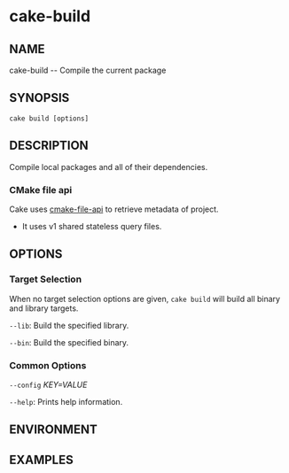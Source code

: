 # cake-build

## NAME

cake-build -- Compile the current package

## SYNOPSIS

`cake build [options]`

## DESCRIPTION

Compile local packages and all of their dependencies.

### CMake file api

Cake uses [cmake-file-api](https://cmake.org/cmake/help/latest/manual/cmake-file-api.7.html) to retrieve metadata of project.

- It uses v1 shared stateless query files.

## OPTIONS

### Target Selection

When no target selection options are given, `cake build` will build all binary and library targets.

`--lib`: Build the specified library.

`--bin`: Build the specified binary.

### Common Options

`--config` *KEY=VALUE*

`--help`: Prints help information.

## ENVIRONMENT

## EXAMPLES

